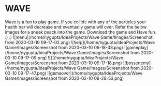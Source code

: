 # **WAVE** 
Wave is a fun to play game.
If you collide with any of the particles your health bar will decrease and eventually game will over.
Refer the below images for a sneak peack into the game. 
Download the game and Have fun. :) :)
![menu](/home/nygupta/IdeaProjects/Wave Game/Images/Screenshot from 2020-03-10 09-17-02.png)
![help](/home/nygupta/IdeaProjects/Wave Game/Images/Screenshot from 2020-03-10 09-18-33.png)
![gameplay](/home/nygupta/IdeaProjects/Wave Game/Images/Screenshot from 2020-03-10 09-17-09.png)
![](/home/nygupta/IdeaProjects/Wave Game/Images/Screenshot from 2020-03-10 09-17-18.png)
![bossenemy](/home/nygupta/IdeaProjects/Wave Game/Images/Screenshot from 2020-03-10 09-17-47.png)
![gameover](/home/nygupta/IdeaProjects/Wave Game/Images/Screenshot from 2020-03-10 09-26-53.png)

